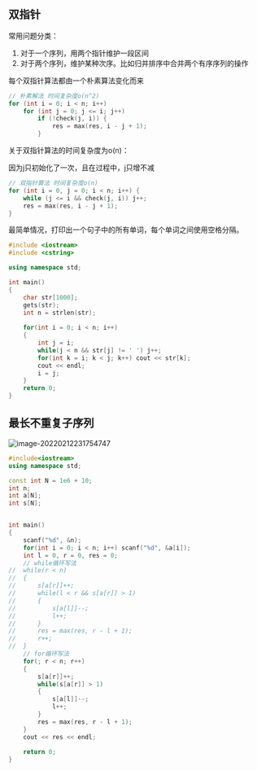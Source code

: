 ## 双指针

常用问题分类：

1. 对于一个序列，用两个指针维护一段区间
2. 对于两个序列，维护某种次序。比如归并排序中合并两个有序序列的操作

每个双指针算法都由一个朴素算法变化而来

```cpp
// 朴素解法 时间复杂度o(n^2)
for (int i = 0; i < n; i++)
    for (int j = 0; j <= i; j++)
        if (!check(j, i)) {
            res = max(res, i - j + 1);
        }
```

关于双指针算法的时间复杂度为o(n)：

因为j只初始化了一次，且在过程中，j只增不减

```cpp
// 双指针算法 时间复杂度o(n)
for (int i = 0, j = 0; i < n; i++) {
    while (j <= i && check(j, i)) j++;
    res = max(res, i - j + 1);
}
```

最简单情况，打印出一个句子中的所有单词，每个单词之间使用空格分隔。

```cpp
#include <iostream>
#include <cstring>

using namespace std;

int main()
{
	char str[1000];
	gets(str);
	int n = strlen(str);
	
	for(int i = 0; i < n; i++)
	{
		int j = i;
		while(j < n && str[j] != ' ') j++;
		for(int k = i; k < j; k++) cout << str[k];
		cout << endl;
		i = j;
	}
	return 0;
}
```

## 最长不重复子序列

![image-20220212231754747](http://static.codenote.xyz20220212231754.png)

```cpp
#include<iostream>
using namespace std;

const int N = 1e6 + 10;
int n;
int a[N];
int s[N];


int main()
{
	scanf("%d", &n);
	for(int i = 0; i < n; i++) scanf("%d", &a[i]);
	int l = 0, r = 0, res = 0;
    // while循环写法
//	while(r < n)
//	{
//		s[a[r]]++;
//		while(l < r && s[a[r]] > 1)
//		{
//			s[a[l]]--;
//			l++;
//		}
//		res = max(res, r - l + 1);
//		r++;
//	}
    // for循环写法
	for(; r < n; r++)
	{
		s[a[r]]++;
		while(s[a[r]] > 1)
		{
			s[a[l]]--;
			l++;
		}
		res = max(res, r - l + 1);
	}
	cout << res << endl;
	
	return 0;
}
```

